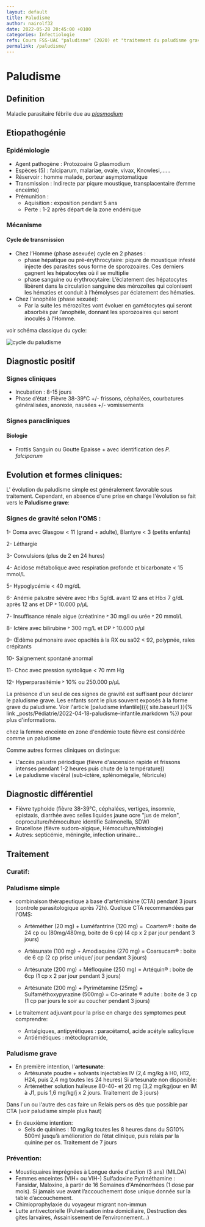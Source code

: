 ```yaml
---
layout: default
title: Paludisme
author: nairolf32
date: 2022-05-28 20:45:00 +0100
categories: Infectiologie
refs: Cours FSS-UAC "paludisme" (2020) et "traitement du paludisme grave" (2021) Prof. Angèle KOUANOU 2020, "Epidémiologie du paludisme en Afrique" prof AGUEMON Badirou
permalink: /paludisme/
---
```


# Paludisme

## Definition

Maladie parasitaire fébrile due au *[plasmodium](https://fr.wikipedia.org/wiki/Plasmodium)*

## Etiopathogénie

### Epidémiologie

- Agent pathogène : Protozoaire G plasmodium
- Espèces (5) : falciparum, malariae, ovale, vivax, Knowlesi,…… 
- Réservoir : homme malade, porteur  asymptomatique
- Transmission :  Indirecte par piqure moustique, transplacentaire (femme enceinte)
- Prémunition : 
	- Aquisition : exposition pendant 5 ans 
	- Perte : 1-2 après départ de la zone endémique

### Mécanisme

#### Cycle de transmission
  
- Chez l’Homme (phase asexuée) cycle en 2 phases : 
  - phase hépatique ou pré-érythrocytaire: piqure de moustique infesté injecte des parasites sous forme de sporozoaires. Ces derniers gagnent les hépatocytes où il se multiplie 
  - phase sanguine ou érythrocytaire: L’éclatement des hépatocytes libèrent dans la circulation sanguine des mérozoïtes qui colonisent les hématies et conduit à l’hémolyses par éclatement des hématies. 
- Chez l'anophèle (phase sexuée):
  - Par la suite les mérozoïtes vont évoluer en gamétocytes qui seront absorbés par l’anophèle, donnant les sporozoaires qui seront inoculés à l’Homme.

voir schéma classique du cycle:

<img src="{{ '/assets/posts-assets/cycle-paludisme.png?v=' | append: site.github.build_revision | relative_url }}" alt="cycle du paludisme"  />

## Diagnostic positif

### Signes cliniques
- Incubation : 8-15 jours
- Phase d’état : Fièvre 38-39°C +/- frissons, céphalées, courbatures généralisées, anorexie, nausées +/- vomissements

### Signes paracliniques
#### Biologie

- Frottis Sanguin ou Goutte Epaisse + avec identification des *P. falciparum*

## Evolution et formes cliniques:
L' évolution du paludisme simple est généralement favorable sous traitement. Cependant, en absence d'une prise en charge l'évolution se fait vers le **Paludisme grave**:

### Signes de gravité selon l'OMS :

1- Coma avec Glasgow < 11 (grand + adulte), Blantyre 
      < 3 (petits enfants)

2- Léthargie

3- Convulsions (plus de 2 en 24 hures)

4- Acidose métabolique avec respiration profonde et
     bicarbonate < 15 mmol/L

5- Hypoglycémie < 40 mg/dL

6- Anémie palustre sévère avec Hb≤ 5g/dL avant 12 ans 
    et Hb≤ 7 g/dL après 12 ans et DP ˃ 10.000 p/µL

7- Insuffisance rénale aigue (créatinine ˃ 30 mg/l ou
      urée ˃ 20 mmol/L

8- Ictère avec bilirubine ˃ 300 mg/L et DP ˃ 10.000 p/µl

9- Œdème pulmonaire avec opacités à la RX ou 
    sa02 < 92, polypnée, rales crépitants

10- Saignement spontané anormal 

11- Choc avec pression systolique < 70 mm Hg

12- Hyperparasitémie ˃ 10% ou 250.000 p/µL 

La présence d'un seul de ces signes de gravité est suffisant pour déclarer le paludisme grave. Les enfants sont le plus souvent exposés à la forme grave du paludisme. Voir l'article [paludisme infantile]({{ site.baseurl }}{% link _posts/Pédiatrie/2022-04-18-paludisme-infantile.markdown %}) pour plus d'informations.

chez la femme enceinte en zone d'endémie toute fièvre est considérée comme un paludisme

Comme autres formes cliniques on distingue:

- L'accès palustre périodique (fièvre d'ascension rapide et frissons intenses pendant 1-2 heures puis chute de la température)) 
- Le paludisme viscéral (sub-ictère, splénomégalie, fébricule)

## Diagnostic différentiel

- Fièvre typhoide (fièvre 38-39°C, céphalées, vertiges, insomnie, epistaxis, diarrhée avec selles liquides jaune ocre "jus de melon", coproculture/hémoculture identifie Salmonella, SDW)
- Brucellose (fièvre sudoro-algique, Hémoculture/histologie)
- Autres: septicémie, méningite, infection urinaire...
## Traitement

### Curatif:

### Paludisme simple

- combinaison thérapeutique à base d'artémisinine (CTA) pendant 3 jours (controle parasitologique après 72h). Quelque CTA recommandées par l'OMS:

  - Artéméther (20 mg) + Luméfantrine (120 mg) =  Coartem® : boite de 24 cp ou 
        (80mg/480mg, boite de 6 cp) (4 cp x 2 par jour pendant 3 jours)

  - Artésunate (100 mg) + Amodiaquine (270 mg) = Coarsucam® : boite de 6 cp (2 cp prise unique/ jour pendant 3 jours)

  - Artésunate (200 mg) + Méfloquine (250 mg) = Artéquin® : boite de 6cp (1 cp x 2 par jour pendant 3 jours)

  - Artésunate (200 mg) + Pyrimétamine (25mg) + Sulfaméthoxypyrazine (500mg) = Co-arinate ® adulte : boite de 3 cp (1 cp par jours le soir au coucher pendant 3 jours)
  
- Le traitement adjuvant pour la prise en charge des symptomes peut comprendre:
  - Antalgiques, antipyrétiques : paracétamol, acide acétyle salicylique  	
  - Antiémétiques : métoclopramide,  

### Paludisme grave

- En première intention, l'**artesunate**:
  - Artésunate poudre + solvants injectables IV (2,4 mg/kg à H0, H12, H24, puis 2,4 mg toutes les 24 heures) Si artesunate non disponible:
  - Artéméther solution huileuse 80-40- et 20 mg (3,2 mg/kg/jour en IM à J1, puis 1,6 mg/kg/j x 2 jours. Traitement de 3 jours) 

Dans l'un ou l'autre des cas faire un Relais pers os dès que possible par CTA (voir paludisme simple plus haut)

- En deuxième intention:
  - Sels de quinines : 10 mg/kg toutes les 8 heures dans du SG10% 500ml jusqu’à amélioration de l’état clinique, puis relais par la quinine per os. Traitement de 7 jours
 
### Prévention:

- Moustiquaires imprégnées à Longue durée d'action  (3 ans) (MILDA)
- Femmes enceintes (VIH+ ou VIH-) Sulfadoxine Pyriméthamine : Fansidar, Maloxine, à partir de 16 Semaines d'Aménorrhées (1 dose par mois). Si jamais vue avant l’accouchement dose unique donnée sur la table d’accouchement.
- Chimioprophylaxie du voyageur migrant non-immun
- Lutte antivectorielle (Pulvérisation intra domiciliaire, Destruction des gites larvaires, Assainissement de l’environnement...)
